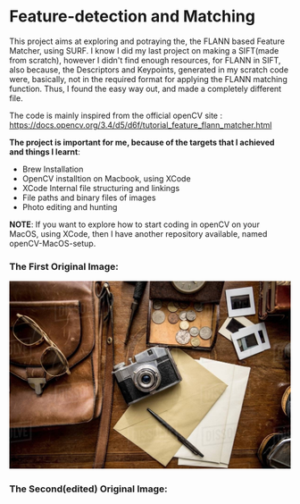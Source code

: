 # Feature-detection and Matching

This project aims at exploring and potraying the, the FLANN based Feature Matcher, using SURF. I know I did my last project on making a SIFT(made from scratch), however I didn't find enough resources, for FLANN in SIFT, also because, the Descriptors and Keypoints, generated in my scratch code were, basically, not in the required format for applying the FLANN matching function. Thus, I found the easy way out, and made a completely different file.

The code is mainly inspired from the official openCV site : https://docs.opencv.org/3.4/d5/d6f/tutorial_feature_flann_matcher.html

**The project is important for me, because of the targets that I achieved and things I learnt**:
- Brew Installation
- OpenCV installtion on Macbook, using XCode
- XCode Internal file structuring and linkings
- File paths and binary files of images
- Photo editing and hunting

**NOTE**: If you want to explore how to start coding in openCV on your MacOS, using XCode, then I have another repository available, named openCV-MacOS-setup.

### The First Original Image:

![original image](objects.jpeg)

### The Second(edited) Original Image:


